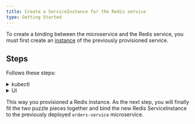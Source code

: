 ```yaml
---
title: Create a ServiceInstance for the Redis service
type: Getting Started
---
```


To create a binding between the microservice and the Redis service, you must first create an [instance](https://svc-cat.io/docs/walkthrough/#step-4---creating-a-new-serviceinstance) of the previously provisioned service.

## Steps

Follows these steps:

<div tabs name="steps" group="create-redis-instance">
  <details>
  <summary label="kubectl">
  kubectl
  </summary>

1. Create a [ServiceInstance CR](https://svc-cat.io/docs/walkthrough/#step-4---creating-a-new-serviceinstance). You will provision the [Redis](https://redis.io/) service with its `micro` plan:

   ```yaml
   cat <<EOF | kubectl apply -f -
   apiVersion: servicecatalog.k8s.io/v1beta1
   kind: ServiceInstance
   metadata:
     name: redis-service
     namespace: orders-service
   spec:
     serviceClassExternalName: redis
     servicePlanExternalName: micro
     parameters:
       imagePullPolicy: Always
   EOF
   ```

2. Check if the ServiceInstance CR was created. The last condition in the CR status should state `Ready True`:

   ```bash
   kubectl get serviceinstance redis-service -n orders-service -o=jsonpath="{range .status.conditions[*]}{.type}{'\t'}{.status}{'\n'}{end}"
   ```

    </details>
    <details>
    <summary label="ui">
    UI
    </summary>

1. Go to **Service Management** > **Catalog** in the left navigation panel.

2. Switch to the **Add-Ons** tab and select **[Experimental] Redis**.

 > **TIP:** You can also use the search box in the upper right corner of the Console UI to find the service.

3. Select **Add** to provision Redis and create its instance in the `orders-service` Namespace.

4. Change the **Name** to `redis-service` to match the name of the service, leave `micro` in the **Plan** drop-down list, and set **Image pull policy** to `Always`.

5. Select **Create** to confirm the changes.

You will be redirected to the **Catalog Management** > **Instances** > **redis-service** view. Wait until the status of the instance changes from `PROVISIONING` to `RUNNING`.

    </details>
</div>

This way you provisioned a Redis instance. As the next step, you will finally fit the two puzzle pieces together and bind the new Redis ServiceInstance to the previously deployed `orders-service` microservice.
